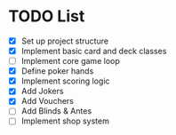 # TODO List

- [x] Set up project structure
- [x] Implement basic card and deck classes
- [ ] Implement core game loop
- [x] Define poker hands
- [x] Implement scoring logic
- [x] Add Jokers
- [x] Add Vouchers
- [ ] Add Blinds & Antes
- [ ] Implement shop system
